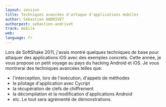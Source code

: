 ```yaml
---
layout: session
title: Techniques avancées d'attaque d'applications mobiles
author: Sébastien ANDRIVET
authorpost: sebastien-andrivet
track: mobile
web: 
language: fr
---
```


Lors de SoftShake 2011, j'avais montré quelques techniques de base pour attaquer des applications iOS avec des exemples concrets.
Cette année, je vous propose un petit voyage au pays du hacking Android et iOS. Je vous montrerai des techniques avancées telles que:
- l'interception, lors de l'exécution, d'appels de méthodes
- le pilotage d'application avec Cycript
- la récupération de clefs de chiffrement
- la décompilation et la modification d'applications Android
- etc.
Le tout sera agrémenté de démonstrations.
